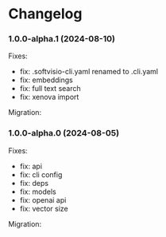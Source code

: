 # Changelog

### 1.0.0-alpha.1 (2024-08-10)

Fixes:

-   fix: .softvisio-cli.yaml renamed to .cli.yaml
-   fix: embeddings
-   fix: full text search
-   fix: xenova import

Migration:

### 1.0.0-alpha.0 (2024-08-05)

Fixes:

-   fix: api
-   fix: cli config
-   fix: deps
-   fix: models
-   fix: openai api
-   fix: vector size

Migration:
